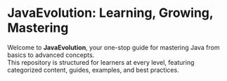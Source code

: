 # JavaEvolution: Learning, Growing, Mastering

Welcome to **JavaEvolution**, your one-stop guide for mastering Java from basics to advanced concepts.  
This repository is structured for learners at every level, featuring categorized content, guides, examples, and best practices.

